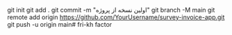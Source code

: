 git init
git add .
git commit -m "اولین نسخه از پروژه"
git branch -M main
git remote add origin https://github.com/YourUsername/survey-invoice-app.git
git push -u origin main# fri-kh
factor
